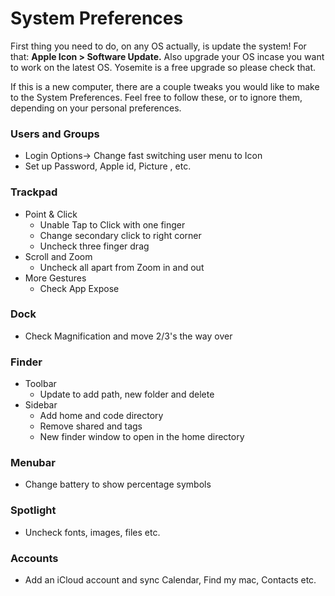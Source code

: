 # System Preferences

First thing you need to do, on any OS actually, is update the system! For that: **Apple Icon > Software Update.**
Also upgrade your OS incase you want to work on the latest OS. Yosemite is a free upgrade so please check that.

If this is a new computer, there are a couple tweaks you would like to make to the System Preferences. Feel free to follow these, or to ignore them, depending on your personal preferences.

### Users and Groups
- Login Options-> Change fast switching user menu to Icon
- Set up Password, Apple id, Picture , etc.

### Trackpad
- Point & Click
    - Unable Tap to Click with one finger
    - Change secondary click to right corner
    - Uncheck three finger drag
- Scroll and Zoom
    - Uncheck all apart from Zoom in and out
- More Gestures
    - Check App Expose

### Dock
- Check Magnification and move 2/3's the way over

### Finder
- Toolbar
    - Update to add path, new folder and delete
- Sidebar
    - Add home and code directory
    - Remove shared and tags
    - New finder window to open in the home directory

### Menubar
- Change battery to show percentage symbols

### Spotlight
- Uncheck fonts, images, files etc.

### Accounts
- Add an iCloud account and sync Calendar, Find my mac, Contacts etc.
